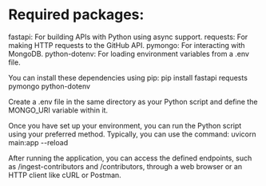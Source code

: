 # Required packages:
fastapi: For building APIs with Python using async support.
requests: For making HTTP requests to the GitHub API.
pymongo: For interacting with MongoDB.
python-dotenv: For loading environment variables from a .env file.


You can install these dependencies using pip:
pip install fastapi requests pymongo python-dotenv

Create a .env file in the same directory as your Python script and define the MONGO_URI variable within it.

Once you have set up your environment, you can run the Python script using your preferred method. Typically, you can use the command:
uvicorn main:app --reload

After running the application, you can access the defined endpoints, such as /ingest-contributors and /contributors, through a web browser or an HTTP client like cURL or Postman.
